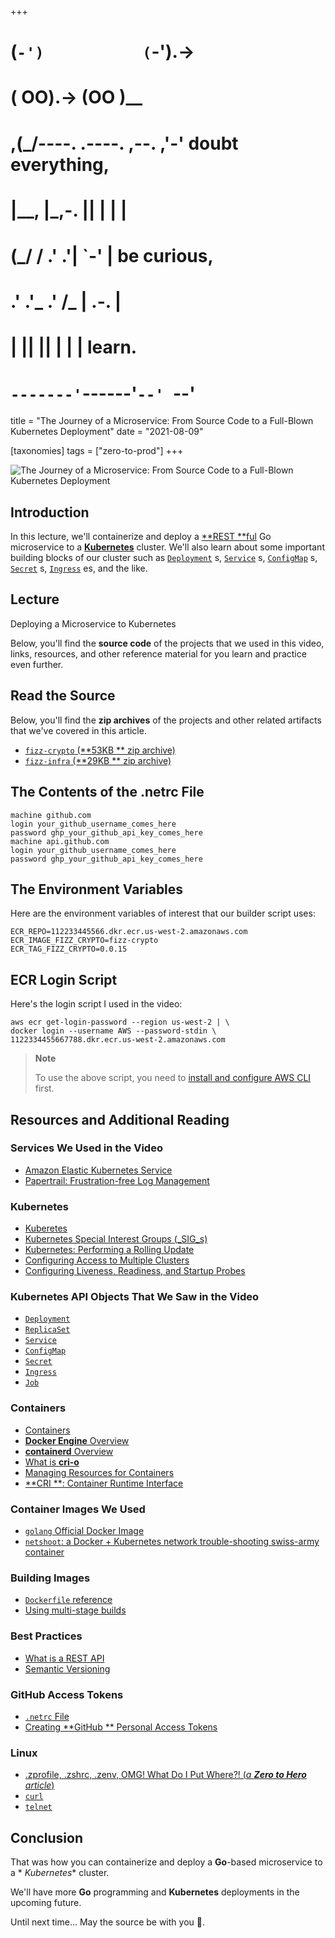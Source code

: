 +++
#   (`-')           (`-').->
#   ( OO).->        (OO )__
# ,(_/----. .----. ,--. ,'-' doubt everything,
# |__,    |\_,-.  ||  | |  |
#  (_/   /    .' .'|  `-'  | be curious,
#  .'  .'_  .'  /_ |  .-.  |
# |       ||      ||  | |  | learn.
# `-------'`------'`--' `--'

title = "The Journey of a Microservice: From Source Code to a Full-Blown Kubernetes Deployment"
date = "2021-08-09"

[taxonomies]
tags = ["zero-to-prod"]
+++

![The Journey of a Microservice: From Source Code to a Full-Blown Kubernetes Deployment](/zerotohero-dev/content/images/size/w1200/2024/03/harmony.png)

Introduction
------------

In this lecture, we'll containerize and deploy a [**REST
**ful](https://www.redhat.com/en/topics/api/what-is-a-rest-api) Go microservice
to a [**Kubernetes**](https://kubernetes.io/) cluster. We'll also learn about
some important building blocks of our cluster such
as [`Deployment`](https://kubernetes.io/docs/concepts/workloads/controllers/deployment/)
s, [`Service`](https://kubernetes.io/docs/concepts/services-networking/service/)
s, [`ConfigMap`](https://kubernetes.io/docs/concepts/configuration/configmap/)
s, [`Secret`](https://kubernetes.io/docs/concepts/configuration/secret/)
s, [`Ingress`](https://kubernetes.io/docs/concepts/services-networking/ingress/)
es, and the like.

Lecture
-------

Deploying a Microservice to Kubernetes

Below, you'll find the **source code** of the projects that we used in this
video, links, resources, and other reference material for you learn and practice
even further.

Read the Source
---------------

Below, you'll find the **zip archives** of the projects and other related
artifacts that we've covered in this article.

* [`fizz-crypto` (**53KB
  ** zip archive)](https://assets.zerotohero.dev/deploying-a-microserve-to-kubernetes/68c3fb40-efdf-497b-8341-25962884db0d/fizz-crypto.zip)
* [`fizz-infra` (**29KB
  ** zip archive)](https://assets.zerotohero.dev/deploying-a-microserve-to-kubernetes/68c3fb40-efdf-497b-8341-25962884db0d/fizz-infra.zip)

The Contents of the .netrc File
-------------------------------

    machine github.com
    login your_github_username_comes_here
    password ghp_your_github_api_key_comes_here
    machine api.github.com
    login your_github_username_comes_here
    password ghp_your_github_api_key_comes_here

The Environment Variables
------------------------------

Here are the environment variables of interest that our builder script uses:

    ECR_REPO=112233445566.dkr.ecr.us-west-2.amazonaws.com
    ECR_IMAGE_FIZZ_CRYPTO=fizz-crypto
    ECR_TAG_FIZZ_CRYPTO=0.0.15

ECR Login Script
----------------

Here's the login script I used in the video:

    aws ecr get-login-password --region us-west-2 | \
    docker login --username AWS --password-stdin \
    1122334455667788.dkr.ecr.us-west-2.amazonaws.com

> **Note**
>
> To use the above script, you need
> to [install and configure AWS CLI](https://www.zerotohero.dev/creating-ecr-repositories/)
> first.

Resources and Additional Reading
--------------------------------

### Services We Used in the Video

* [Amazon Elastic Kubernetes Service](https://aws.amazon.com/eks/)
* [Papertrail: Frustration-free Log Management](https://www.papertrail.com/)

### Kubernetes

* [Kuberetes](https://kubernetes.io/)
* [Kubernetes Special Interest Groups (_SIG_s)](https://github.com/kubernetes-sigs)
* [Kubernetes: Performing a Rolling Update](https://kubernetes.io/docs/tutorials/kubernetes-basics/update/update-intro/)
* [Configuring Access to Multiple Clusters](https://kubernetes.io/docs/tasks/access-application-cluster/configure-access-multiple-clusters/)
* [Configuring Liveness, Readiness, and Startup Probes](https://kubernetes.io/docs/tasks/configure-pod-container/configure-liveness-readiness-startup-probes/)

### Kubernetes API Objects That We Saw in the Video

* [`Deployment`](https://kubernetes.io/docs/concepts/workloads/controllers/deployment/)
* [`ReplicaSet`](https://kubernetes.io/docs/concepts/workloads/controllers/replicaset/)
* [`Service`](https://kubernetes.io/docs/concepts/services-networking/service/)
* [`ConfigMap`](https://kubernetes.io/docs/concepts/configuration/configmap/)
* [`Secret`](https://kubernetes.io/docs/concepts/configuration/secret/)
* [`Ingress`](https://kubernetes.io/docs/concepts/services-networking/ingress/)
* [`Job`](https://kubernetes.io/docs/concepts/workloads/controllers/job/)

### Containers

* [Containers](https://kubernetes.io/docs/concepts/containers/)
* [**Docker Engine** Overview](https://docs.docker.com/engine/)
* [**containerd** Overview](https://containerd.io/docs/)
* [What is **cri-o**](https://cri-o.io/#what-is-cri-o)
* [Managing Resources for Containers](https://kubernetes.io/docs/concepts/configuration/manage-resources-containers/)
* [**CRI
  **: Container Runtime Interface](https://github.com/kubernetes/community/blob/master/contributors/devel/sig-node/container-runtime-interface.md)

### Container Images We Used

* [`golang` Official Docker Image](https://hub.docker.com/_/golang)
* [`netshoot`: a Docker + Kubernetes network trouble-shooting swiss-army container](https://github.com/nicolaka/netshoot)

### Building Images

* [`Dockerfile` reference](https://docs.docker.com/engine/reference/builder/)
* [Using multi-stage builds](https://docs.docker.com/develop/develop-images/multistage-build/)

### Best Practices

* [What is a REST API](https://www.redhat.com/en/topics/api/what-is-a-rest-api)
* [Semantic Versioning](https://semver.org/)

### GitHub Access Tokens

* [`.netrc` File](https://www.gnu.org/software/inetutils/manual/html_node/The-_002enetrc-file.html)
* [Creating **GitHub
  ** Personal Access Tokens](https://docs.github.com/en/github/authenticating-to-github/keeping-your-account-and-data-secure/creating-a-personal-access-token)

### Linux

* [.zprofile, .zshrc, .zenv, OMG! What Do I Put Where?! (_a **Zero to Hero**
  article_)](https://www.zerotohero.dev/zshell-startup-files/)
* [`curl`](https://curl.se/)
* [`telnet`](https://en.wikipedia.org/wiki/Telnet)

Conclusion
---------------

That was how you can containerize and deploy a **Go**\-based microservice to a *
*Kubernetes** cluster.

We'll have more **Go** programming and **Kubernetes** deployments in the
upcoming future.

Until next time... May the source be with you 🦄.
